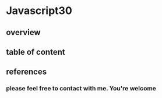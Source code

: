# Javascript30

## overview

## table of content

## references

### please feel free to contact with me. You're welcome